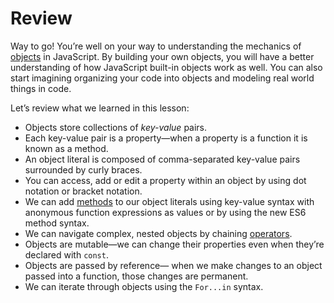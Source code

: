 # Review

Way to go! You’re well on your way to understanding the mechanics of [objects](https://www.codecademy.com/resources/docs/javascript/objects) in JavaScript. By building your own objects, you will have a better understanding of how JavaScript built-in objects work as well. You can also start imagining organizing your code into objects and modeling real world things in code.

Let’s review what we learned in this lesson:

- Objects store collections of *key-value* pairs.
- Each key-value pair is a property—when a property is a function it is known as a method.
- An object literal is composed of comma-separated key-value pairs surrounded by curly braces.
- You can access, add or edit a property within an object by using dot notation or bracket notation.
- We can add [methods](https://www.codecademy.com/resources/docs/javascript/methods) to our object literals using key-value syntax with anonymous function expressions as values or by using the new ES6 method syntax.
- We can navigate complex, nested objects by chaining [operators](https://www.codecademy.com/resources/docs/javascript/operators).
- Objects are mutable—we can change their properties even when they’re declared with `const`.
- Objects are passed by reference— when we make changes to an object passed into a function, those changes are permanent.
- We can iterate through objects using the `For...in` syntax.
